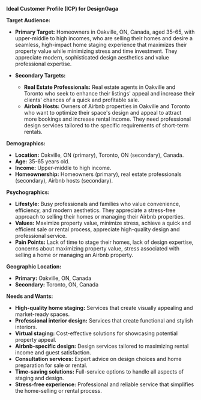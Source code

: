 **Ideal Customer Profile (ICP) for DesignGaga**

**Target Audience:**

* **Primary Target:** Homeowners in Oakville, ON, Canada, aged 35-65, with upper-middle to high incomes, who are selling their homes and desire a seamless, high-impact home staging experience that maximizes their property value while minimizing stress and time investment.  They appreciate modern, sophisticated design aesthetics and value professional expertise.

* **Secondary Targets:**
    * **Real Estate Professionals:** Real estate agents in Oakville and Toronto who seek to enhance their listings' appeal and increase their clients' chances of a quick and profitable sale.
    * **Airbnb Hosts:** Owners of Airbnb properties in Oakville and Toronto who want to optimize their space's design and appeal to attract more bookings and increase rental income.  They need professional design services tailored to the specific requirements of short-term rentals.


**Demographics:**

* **Location:** Oakville, ON (primary), Toronto, ON (secondary), Canada.
* **Age:** 35-65 years old.
* **Income:** Upper-middle to high income.
* **Homeownership:** Homeowners (primary), real estate professionals (secondary), Airbnb hosts (secondary).


**Psychographics:**

* **Lifestyle:** Busy professionals and families who value convenience, efficiency, and modern aesthetics. They appreciate a stress-free approach to selling their homes or managing their Airbnb properties.
* **Values:**  Maximize property value, minimize stress, achieve a quick and efficient sale or rental process, appreciate high-quality design and professional service.
* **Pain Points:**  Lack of time to stage their homes, lack of design expertise, concerns about maximizing property value, stress associated with selling a home or managing an Airbnb property.


**Geographic Location:**

* **Primary:** Oakville, ON, Canada
* **Secondary:** Toronto, ON, Canada


**Needs and Wants:**

* **High-quality home staging:**  Services that create visually appealing and market-ready spaces.
* **Professional interior design:** Services that create functional and stylish interiors.
* **Virtual staging:**  Cost-effective solutions for showcasing potential property appeal.
* **Airbnb-specific design:** Design services tailored to maximizing rental income and guest satisfaction.
* **Consultation services:** Expert advice on design choices and home preparation for sale or rental.
* **Time-saving solutions:** Full-service options to handle all aspects of staging and design.
* **Stress-free experience:** Professional and reliable service that simplifies the home-selling or rental process.